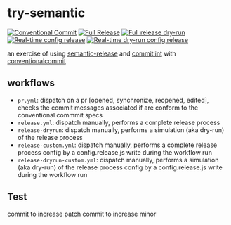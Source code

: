 # try-semantic

[![Conventional Commit](https://github.com/martcus/try-semantic/actions/workflows/pr.yml/badge.svg)](https://github.com/martcus/try-semantic/actions/workflows/pr.yml)
[![Full Release](https://github.com/martcus/try-semantic/actions/workflows/release.yml/badge.svg)](https://github.com/martcus/try-semantic/actions/workflows/release.yml)
[![Full release dry-run](https://github.com/martcus/try-semantic/actions/workflows/release-dryrun.yml/badge.svg)](https://github.com/martcus/try-semantic/actions/workflows/release-dryrun.yml)
[![Real-time config release](https://github.com/martcus/try-semantic/actions/workflows/release-custom.yml/badge.svg)](https://github.com/martcus/try-semantic/actions/workflows/release-custom.yml)
[![Real-time dry-run config release](https://github.com/martcus/try-semantic/actions/workflows/release-dryrun-custom.yml/badge.svg)](https://github.com/martcus/try-semantic/actions/workflows/release-dryrun-custom.yml)

an exercise of using [semantic-release](https://github.com/semantic-release/semantic-release) and [commitlint](https://commitlint.js.org/) with [conventionalcommit](https://www.conventionalcommits.org/en/v1.0.0/)

## workflows
- `pr.yml`: dispatch on a pr [opened, synchronize, reopened, edited], checks the commit messages associated if are conform to the conventional commmit specs
- `release.yml`: dispatch manually, performs a complete release process
- `release-dryrun`: dispatch manually, performs a simulation (aka dry-run) of the release process
- `release-custom.yml`: dispatch manually, performs a complete release process config by a config.release.js write during the workflow run
- `release-dryrun-custom.yml`: dispatch manually, performs a simulation (aka dry-run) of the release process config by a config.release.js write during the workflow run


## Test
commit to increase patch
commit to increase minor
